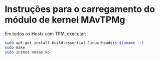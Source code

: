 # Instruções para o carregamento do módulo de kernel **MAvTPMg**

Em todos os Hosts com TPM, executar:

```bash
sudo apt-get install build-essential linux-headers-$(uname -r)
sudo make
sudo insmod vmaas.ko


